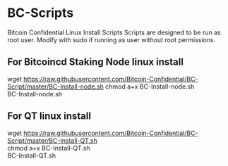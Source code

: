 # BC-Scripts
Bitcoin Confidential Linux Install Scripts
Scripts are designed to be run as root user.  Modify with sudo if running as user without root permissions.

## For Bitcoincd Staking Node linux install  
wget https://raw.githubusercontent.com/Bitcoin-Confidential/BC-Script/master/BC-Install-node.sh
chmod a+x BC-Install-node.sh  
BC-Install-node.sh

## For QT linux install  
wget https://raw.githubusercontent.com/Bitcoin-Confidential/BC-Script/master/BC-Install-QT.sh  
chmod a+x BC-Install-QT.sh  
BC-Install-QT.sh
